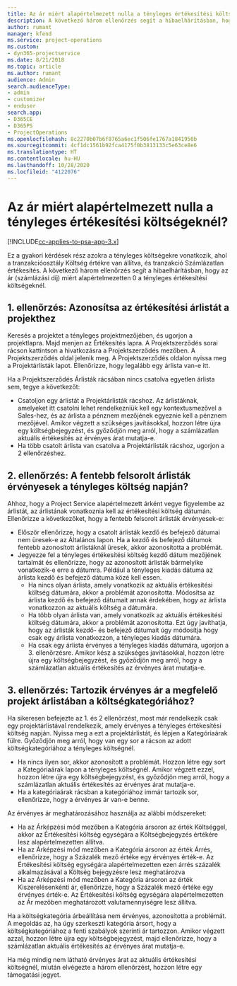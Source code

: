```yaml
---
title: Az ár miért alapértelmezett nulla a tényleges értékesítési költségeknél?
description: A következő három ellenőrzés segít a hibaelhárításban, hogy az ár miért alapértelmezetten 0 a tényleges értékesítési költségeknél.
author: rumant
manager: kfend
ms.service: project-operations
ms.custom:
- dyn365-projectservice
ms.date: 8/21/2018
ms.topic: article
ms.author: rumant
audience: Admin
search.audienceType:
- admin
- customizer
- enduser
search.app:
- D365CE
- D365PS
- ProjectOperations
ms.openlocfilehash: 8c2270b07b6f8765a6ec1f506fe1767a1841950b
ms.sourcegitcommit: 4cf1dc1561b92fca4175f0b3813133c5e63ce8e6
ms.translationtype: HT
ms.contentlocale: hu-HU
ms.lasthandoff: 10/28/2020
ms.locfileid: "4122076"
---
```

# <a name="why-is-the-price-defaulting-to-zero-on-expense-sales-actuals"></a>Az ár miért alapértelmezett nulla a tényleges értékesítési költségeknél?

[!INCLUDE[cc-applies-to-psa-app-3.x](../includes/cc-applies-to-psa-app-3x.md)]

Ez a gyakori kérdések rész azokra a tényleges költségekre vonatkozik, ahol a tranzakcióosztály Költség értékre van állítva, és tranzakció Számlázatlan értékesítés. A következő három ellenőrzés segít a hibaelhárításban, hogy az ár (számlázási díj) miért alapértelmezetten 0 a tényleges értékesítési költségeknél.

## <a name="check-1-identify-the-sales-price-list-for-project"></a>1. ellenőrzés: Azonosítsa az értékesítési árlistát a projekthez

Keresés a projektet a tényleges projektmezőjében, és ugorjon a projektlapra. Majd menjen az Értékesítés lapra. A Projektszerződés sorai rácson kattintson a hivatkozásra a Projektszerződés mezőben. A Projektszerződés oldal jelenik meg. A Projektszerződés oldalon nyissa meg a Projektárlisták lapot. Ellenőrizze, hogy legalább egy árlista van-e itt.

Ha a Projektszerződés Árlisták rácsában nincs csatolva egyetlen árlista sem, tegye a következőt:

- Csatoljon egy árlistát a Projektárlisták rácshoz. Az árlistáknak, amelyeket itt csatolni lehet rendelkezniük kell egy kontextusmezővel a Sales-hez, és az árlista a pénznem mezőjének egyeznie kell a pénznem mezőjével. Amikor végzett a szükséges javításokkal, hozzon létre újra egy költségbejegyzést, és győződjön meg arról, hogy a számlázatlan aktuális értékesítés az érvényes árat mutatja-e.
- Ha több csatolt árlista van csatolva a Projektárlisták rácshoz, ugorjon a 2 ellenőrzéshez.

## <a name="check-2-are-any-of-the-price-lists-identified-above-valid-for-the-specific-date-of-the-expense-actual"></a>2. ellenőrzés: A fentebb felsorolt árlisták érvényesek a tényleges költség napján?

Ahhoz, hogy a Project Service alapértelmezett árként vegye figyelembe az árlistát, az árlistának vonatkoznia kell az értékesítési költség dátumán. Ellenőrizze a következőket, hogy a fentebb felsorolt árlisták érvényesek-e:

- Először ellenőrizze, hogy a csatolt árlisták kezdő és befejező dátumai nem üresek-e az Általános lapon. Ha a kezdő és befejező dátumok fentebb azonosított árlistáknál üresek, akkor azonosította a problémát. 
- Jegyezze fel a tényleges értékesítési költség kezdő dátum mezőjének tartalmát és ellenőrizze, hogy az azonosított árlisták bármelyike vonatkozik-e erre a dátumra. Például a tényleges kiadás dátuma az árlista kezdő és befejező dátuma közé kell essen. 
    - Ha nincs olyan árlista, amely vonatkozik az aktuális értékesítési költség dátumára, akkor a problémát azonosította. Módosítsa az árlista kezdő és befejező dátumait annak érdekében, hogy az árlista vonatkozzon az aktuális költség a dátumára. 
    - Ha több olyan árlista van, amely vonatkozik az aktuális értékesítési költség dátumára, akkor a problémát azonosította. Ezt úgy javíthatja, hogy az árlisták kezdő- és befejező dátumait úgy módosítja hogy csak egy árlista vonatkozzon, a tényleges kiadás dátumára. 
    - Ha csak egy árlista érvényes a tényleges kiadás dátumára, ugorjon a 3. ellenőrzésre.
Amikor kész a szükséges javításokkal, hozzon létre újra egy költségbejegyzést, és győződjön meg arról, hogy a számlázatlan aktuális értékesítés az érvényes árat mutatja-e.

## <a name="check-3-is-there-a-valid-price-for-the-expense-category-in-the-applicable-project-price-list"></a>3. ellenőrzés: Tartozik érvényes ár a megfelelő projekt árlistában a költségkategóriához? 

Ha sikeresen befejezte az 1. és 2 ellenőrzést, most már rendelkezik csak egy projektárlistával rendelkezik, amely érvényes a tényleges értékesítési költség napján. Nyissa meg a ezt a projektárlistát, és lépjen a Kategóriaárak fülre. Győződjön meg arról, hogy van egy sor a rácson az adott költségkategóriához a tényleges költségnél.
 
- Ha nincs ilyen sor, akkor azonosított a problémát. Hozzon létre egy sort a Kategóriaárak lapon a tényleges költségnél. Amikor végzett ezzel, hozzon létre újra egy költségbejegyzést, és győződjön meg arról, hogy a számlázatlan aktuális értékesítés az érvényes árat mutatja-e. 
- Ha a kategóriaárak rácsban a kategóriához immár tartozik sor, ellenőrizze, hogy a érvényes ár van-e benne.

Az érvényes ár meghatározásához használja az alábbi módszereket:

- Ha az Árképzési mód mezőben a Kategória ársoron az érték Költséggel, akkor az Értékesítési költség egységára a Költségbejegyzés értékére lesz alapértelmezetten állítva.
- Ha az Árképzési mód mezőben a Kategória ársoron az érték Árrés, ellenőrizze, hogy a Százalék mező értéke egy érvényes érték-e. Az Értékesítési költség egységára alapértelmezetten ezen árrés százalék alkalmazásával a Költség bejegyzésre lesz meghatározva
- Ha az Árképzési mód mezőben a Kategória ársoron az érték Kiszerelésenkénti ár, ellenőrizze, hogy a Százalék mező értéke egy érvényes érték-e. Az Értékesítési költség egységára alapértelmezetten az Ár mezőben meghatározott valutamennyiségre lesz állítva.

Ha a költségkategória árbeállítása nem érvényes, azonosította a problémát. A megoldás az, ha úgy szerkeszti kategória ársort, hogy a költségkategóriához a fenti szabályok szerinti ár tartozzon. Amikor végzett azzal, hozzon létre újra egy költségbejegyzést, majd ellenőrizze, hogy a számlázatlan aktuális értékesítés az érvényes árat mutatja-e.

Ha még mindig nem látható érvényes árat az aktuális értékesítési költségnél, miután elvégezte a három ellenőrzést, hozzon létre egy támogatási jegyet.


